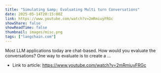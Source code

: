 ```yaml
---
title: "Simulating &amp; Evaluating Multi turn Conversations"
date: 2025-05-14T20:15:00Z
link: https://www.youtube.com/watch?v=2mRmiuyFRGc
showShare: false
showReadTime: false
thumbnail: images/misc.png
tags: ["langchain.com"]
---
```

Most LLM applications today are chat-based. How would you evaluate the conversations? One way to evaluate is to create a ...

- Link to article: https://www.youtube.com/watch?v=2mRmiuyFRGc